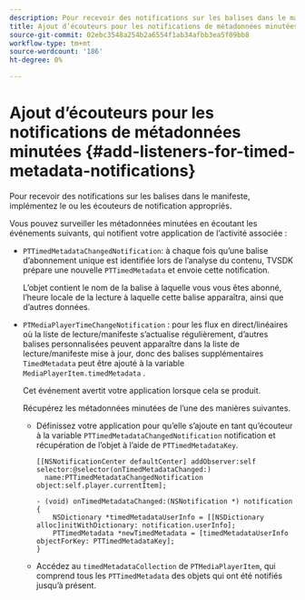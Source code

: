 ```yaml
---
description: Pour recevoir des notifications sur les balises dans le manifeste, implémentez le ou les écouteurs de notification appropriés.
title: Ajout d’écouteurs pour les notifications de métadonnées minutées
source-git-commit: 02ebc3548a254b2a6554f1ab34afbb3ea5f09bb8
workflow-type: tm+mt
source-wordcount: '186'
ht-degree: 0%

---
```


# Ajout d’écouteurs pour les notifications de métadonnées minutées {#add-listeners-for-timed-metadata-notifications}

Pour recevoir des notifications sur les balises dans le manifeste, implémentez le ou les écouteurs de notification appropriés.

Vous pouvez surveiller les métadonnées minutées en écoutant les événements suivants, qui notifient votre application de l’activité associée :

* `PTTimedMetadataChangedNotification`: à chaque fois qu’une balise d’abonnement unique est identifiée lors de l’analyse du contenu, TVSDK prépare une nouvelle `PTTimedMetadata` et envoie cette notification.

  L’objet contient le nom de la balise à laquelle vous vous êtes abonné, l’heure locale de la lecture à laquelle cette balise apparaîtra, ainsi que d’autres données.

* `PTMediaPlayerTimeChangeNotification` : pour les flux en direct/linéaires où la liste de lecture/manifeste s’actualise régulièrement, d’autres balises personnalisées peuvent apparaître dans la liste de lecture/manifeste mise à jour, donc des balises supplémentaires `TimedMetadata` peut être ajouté à la variable `MediaPlayerItem.timedMetadata` .

  Cet événement avertit votre application lorsque cela se produit.

  Récupérez les métadonnées minutées de l’une des manières suivantes.

   * Définissez votre application pour qu’elle s’ajoute en tant qu’écouteur à la variable `PTTimedMetadataChangedNotification` notification et récupération de l’objet à l’aide de `PTTimedMetadataKey`.

     ```
     [[NSNotificationCenter defaultCenter] addObserver:self selector:@selector(onTimedMetadataChanged:)  
       name:PTTimedMetadataChangedNotification object:self.player.currentItem]; 
     
     - (void) onTimedMetadataChanged:(NSNotification *) notification { 
         NSDictionary *timedMetadataUserInfo = [[NSDictionary alloc]initWithDictionary: notification.userInfo]; 
         PTTimedMetadata *newTimedMetadata = [timedMetadataUserInfo objectForKey: PTTimedMetadataKey]; 
     }
     ```

   * Accédez au `timedMetadataCollection` de `PTMediaPlayerItem`, qui comprend tous les `PTTimedMetadata` des objets qui ont été notifiés jusqu’à présent.
